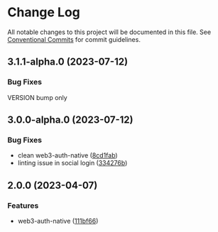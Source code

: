 # Change Log

All notable changes to this project will be documented in this file.
See [Conventional Commits](https://conventionalcommits.org) for commit guidelines.

## 3.1.1-alpha.0 (2023-07-12)


### Bug Fixes

VERSION bump only

## 3.0.0-alpha.0 (2023-07-12)

### Bug Fixes

- clean web3-auth-native ([8cd1fab](https://github.com/bcnmy/biconomy-client-sdk/commit/8cd1fab6bc4864b87b0ef33ce505c2e4e28b63d4))
- linting issue in social login ([334276b](https://github.com/bcnmy/biconomy-client-sdk/commit/334276b70e66bac576b83c1910a9890a8a451b42))

## 2.0.0 (2023-04-07)

### Features

- web3-auth-native ([111bf66](https://github.com/bcnmy/biconomy-client-sdk/commit/111bf66134b8519b934895fe51082d22c8805e65))

